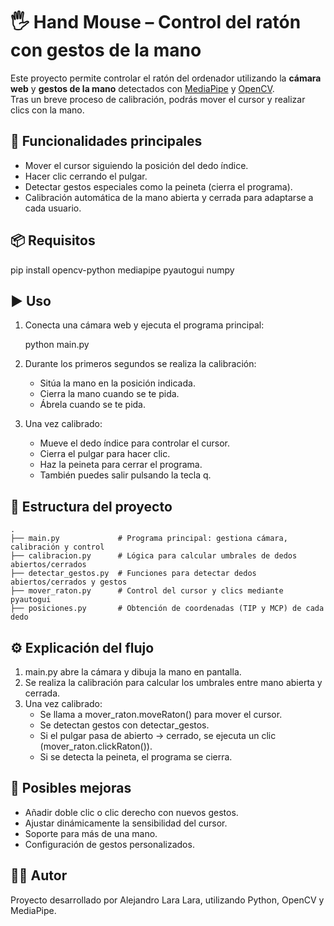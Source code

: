 # 🖐️ Hand Mouse – Control del ratón con gestos de la mano

Este proyecto permite controlar el ratón del ordenador utilizando la **cámara web** y **gestos de la mano** detectados con [MediaPipe](https://developers.google.com/mediapipe) y [OpenCV](https://opencv.org/).  
Tras un breve proceso de calibración, podrás mover el cursor y realizar clics con la mano.

## 🚀 Funcionalidades principales

- Mover el cursor siguiendo la posición del dedo índice.  
- Hacer clic cerrando el pulgar.  
- Detectar gestos especiales como la peineta (cierra el programa).  
- Calibración automática de la mano abierta y cerrada para adaptarse a cada usuario.  

## 📦 Requisitos
pip install opencv-python mediapipe pyautogui numpy

## ▶️ Uso
1. Conecta una cámara web y ejecuta el programa principal:

   python main.py

2. Durante los primeros segundos se realiza la calibración:
   - Sitúa la mano en la posición indicada.
   - Cierra la mano cuando se te pida.
   - Ábrela cuando se te pida.

3. Una vez calibrado:
   - Mueve el dedo índice para controlar el cursor.
   - Cierra el pulgar para hacer clic.
   - Haz la peineta para cerrar el programa.
   - También puedes salir pulsando la tecla q.

## 📂 Estructura del proyecto
```
.
├── main.py             # Programa principal: gestiona cámara, calibración y control
├── calibracion.py      # Lógica para calcular umbrales de dedos abiertos/cerrados
├── detectar_gestos.py  # Funciones para detectar dedos abiertos/cerrados y gestos
├── mover_raton.py      # Control del cursor y clics mediante pyautogui
├── posiciones.py       # Obtención de coordenadas (TIP y MCP) de cada dedo
```
## ⚙️ Explicación del flujo
1. main.py abre la cámara y dibuja la mano en pantalla.  
2. Se realiza la calibración para calcular los umbrales entre mano abierta y cerrada.  
3. Una vez calibrado:
   - Se llama a mover_raton.moveRaton() para mover el cursor.  
   - Se detectan gestos con detectar_gestos.  
   - Si el pulgar pasa de abierto → cerrado, se ejecuta un clic (mover_raton.clickRaton()).  
   - Si se detecta la peineta, el programa se cierra.  

## 🔮 Posibles mejoras
- Añadir doble clic o clic derecho con nuevos gestos.  
- Ajustar dinámicamente la sensibilidad del cursor.  
- Soporte para más de una mano.  
- Configuración de gestos personalizados.  

## 👨‍💻 Autor
Proyecto desarrollado por Alejandro Lara Lara, utilizando Python, OpenCV y MediaPipe.
